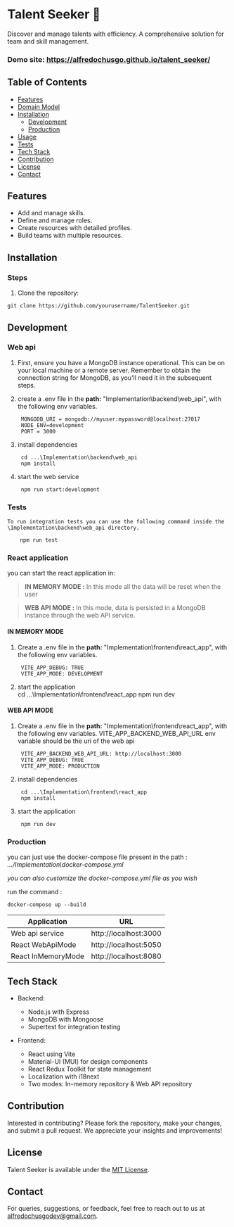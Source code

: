 # Talent Seeker 🌟
Discover and manage talents with efficiency. A comprehensive solution for team and skill management.

### Demo site: https://alfredochusgo.github.io/talent_seeker/

## Table of Contents
- [Features](#features)
- [Domain Model](#domain-model)
- [Installation](#installation)
    - [Development](#development)
    - [Production](#Production)
- [Usage](#usage)
- [Tests](#tests)
- [Tech Stack](#tech-stack)
- [Contribution](#contribution)
- [License](#license)
- [Contact](#contact)

## Features
- Add and manage skills.
- Define and manage roles.
- Create resources with detailed profiles.
- Build teams with multiple resources.

## Installation
### Steps
1. Clone the repository:

`git clone https://github.com/yourusername/TalentSeeker.git`


## Development
### Web api
1. First, ensure you have a MongoDB instance operational. This can be on your local machine or a remote server. Remember to obtain the connection string for MongoDB, as you'll need it in the subsequent steps.
2. create a .env file in the **path:** "Implementation\backend\web_api", with the following env variables.

        MONGODB_URI = mongodb://myuser:mypassword@localhost:27017
        NODE_ENV=development
        PORT = 3000
3. install dependencies

        cd ...\Implementation\backend\web_api
        npm install

4. start the web service  
        
        npm run start:development

### Tests

    To run integration tests you can use the following command inside the \Implementation\backend\web_api directory.

        npm run test

### React application
you can start the react application in:
> **IN MEMORY MODE :**  In this mode all the data will be reset when the user 

> **WEB API MODE :**  In this mode, data is persisted in a MongoDB instance through the web API service.
#### IN MEMORY MODE
1. Create a .env file in the **path:** "Implementation\frontend\react_app", with the following env variables.

        VITE_APP_DEBUG: TRUE
        VITE_APP_MODE: DEVELOPMENT

2. start the application  <br>
        cd ...\Implementation\frontend\react_app
        npm run dev
#### WEB API MODE
1. Create a .env file in the **path:** "Implementation\frontend\react_app", with the following env variables. VITE_APP_BACKEND_WEB_API_URL env variable should be the uri of the web api

        VITE_APP_BACKEND_WEB_API_URL: http://localhost:3000
        VITE_APP_DEBUG: TRUE
        VITE_APP_MODE: PRODUCTION

3. install dependencies

        cd ...\Implementation\frontend\react_app
        npm install

2. start the application  
        
        npm run dev

### Production
you can just use the docker-compose file present in the path : *.../Implementation\docker-compose.yml*

_you can also customize the docker-compose.yml file as you wish_


run the command :

    docker-compose up --build

| Application | URL |
| ----------- | ----------- |
| Web api service | http://localhost:3000 |
| React WebApiMode | http://localhost:5050 |
| React InMemoryMode | http://localhost:8080 |


        


## Tech Stack
- Backend:
  - Node.js with Express
  - MongoDB with Mongoose
  - Supertest for integration testing

- Frontend:
  - React using Vite
  - Material-UI (MUI) for design components
  - React Redux Toolkit for state management
  - Localization with i18next
  - Two modes: In-memory repository & Web API repository

## Contribution
Interested in contributing? Please fork the repository, make your changes, and submit a pull request. We appreciate your insights and improvements!

## License
Talent Seeker is available under the [MIT License](link-to-license).

## Contact
For queries, suggestions, or feedback, feel free to reach out to us at [alfredochusgodev@gmail.com](mailto:alfredochusgodev@gmail.com).


